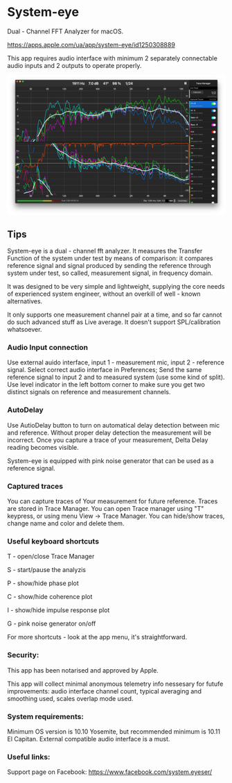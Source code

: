 # System-eye 

Dual - Channel FFT Analyzer for macOS.

https://apps.apple.com/ua/app/system-eye/id1250308889

This app requires audio interface with minimum 2 separately connectable audio inputs and 2 outputs to operate properly.

![system-eye screenshot](https://github.com/olegnaumenko/system-eye-osx-beta/blob/master/syseye-screenshot-small.png)

## Tips

System-eye is a dual - channel fft analyzer. It measures the Transfer Function of the system under test by means of comparison: it compares reference signal and signal produced by sending the reference through system under test, so called, measurement signal, in frequency domain.

It was designed to be very simple and lightweight, supplying the core needs of experienced system engineer, without an overkill of well - known alternatives. 

It only supports one measurement channel pair at a time, and so far cannot do such advanced stuff as Live average. It doesn't support SPL/calibration whatsoever.

### Audio Input connection

Use external auido interface, input 1 - measurement mic, input 2 - reference signal. 
Select correct audio interface in Preferences;
Send the same reference signal to input 2 and to measured system (use some kind of split).
Use level indicator in the left bottom corner to make sure you get two distinct signals on reference and measurement channels.

### AutoDelay

Use AutioDelay button to turn on automatical delay detection between mic and reference. Without proper delay detection the measurement will be incorrect. Once you capture a trace of your measurement, Delta Delay reading becomes visible.

System-eye is equipped with pink noise generator that can be used as a reference signal.

### Captured traces

You can capture traces of Your measurement for future reference. Traces are stored in Trace Manager. You can open Trace manager using "T" keypress, or using menu View -> Trace Manager. You can hide/show traces, change name and color and delete them.

### Useful keyboard shortcuts
T - open/close Trace Manager

S - start/pause the analyzis

P - show/hide phase plot

C - show/hide coherence plot

I - show/hide impulse response plot

G - pink noise generator on/off

For more shortcuts - look at the app menu, it's straightforward.

### Security:

This app has been notarised and approved by Apple.

This app will collect minimal anonymous telemetry info nessesary for futufe improvements: audio interface channel count, typical averaging and smoothing used, scales overlap mode used.

### System requirements:

Minimum OS version is 10.10 Yosemite, but recommended minimum is 10.11 El Capitan. External compatible audio interface is a must.

### Useful links:

Support page on Facebook: https://www.facebook.com/system.eyeser/
